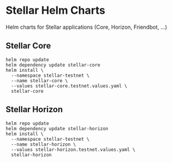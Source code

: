 # Stellar Helm Charts

Helm charts for Stellar applications (Core, Horizon, Friendbot, ...)

## Stellar Core

```
helm repo update
helm dependency update stellar-core
helm install \
  --namespace stellar-testnet \
  --name stellar-core \
  --values stellar-core.testnet.values.yaml \
  stellar-core
```

## Stellar Horizon

```
helm repo update
helm dependency update stellar-horizon
helm install \
  --namespace stellar-testnet \
  --name stellar-horizon \
  --values stellar-horizon.testnet.values.yaml \
  stellar-horizon
```
